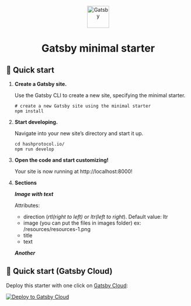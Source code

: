<p align="center">
  <a href="https://www.gatsbyjs.com/?utm_source=starter&utm_medium=readme&utm_campaign=minimal-starter">
    <img alt="Gatsby" src="https://www.gatsbyjs.com/Gatsby-Monogram.svg" width="60" />
  </a>
</p>
<h1 align="center">
  Gatsby minimal starter
</h1>

## 🚀 Quick start

1.  **Create a Gatsby site.**

    Use the Gatsby CLI to create a new site, specifying the minimal starter.

    ```shell
    # create a new Gatsby site using the minimal starter
    npm install
    ```

2.  **Start developing.**

    Navigate into your new site’s directory and start it up.

    ```shell
    cd hashprotocol.io/
    npm run develop
    ```

3.  **Open the code and start customizing!**

    Your site is now running at http://localhost:8000!

4.  **Sections**

    ***Image with text***
    
    Attributes:
     
     - direction (*rtl(right to left)* or *ltr(left to right*). Default value: ltr
     - image (you can put the files in images folder) ex: /resources/resources-1.png
     - title
     - text
     
     ***Another***
     

## 🚀 Quick start (Gatsby Cloud)

Deploy this starter with one click on [Gatsby Cloud](https://www.gatsbyjs.com/cloud/):

[<img src="https://www.gatsbyjs.com/deploynow.svg" alt="Deploy to Gatsby Cloud">](https://www.gatsbyjs.com/dashboard/deploynow?url=https://github.com/gatsbyjs/gatsby-starter-minimal)
